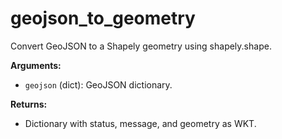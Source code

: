 # geojson_to_geometry

Convert GeoJSON to a Shapely geometry using shapely.shape.

**Arguments:**

- `geojson` (dict): GeoJSON dictionary.

**Returns:**

- Dictionary with status, message, and geometry as WKT.
